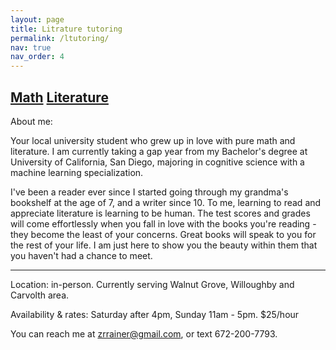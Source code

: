 ```yaml
---
layout: page
title: Litrature tutoring
permalink: /ltutoring/
nav: true
nav_order: 4
---
```

[Math](https://zrrainer.github.io/mtutoring)
[Literature](https://zrrainer.github.io/littutoring)
---

About me:

Your local university student who grew up in love with pure math and literature. I am currently taking a gap year from my Bachelor's degree at University of California, San Diego, majoring in cognitive science with a machine learning specialization.

I've been a reader ever since I started going through my grandma's bookshelf at the age of 7, and a writer since 10. To me, learning to read and appreciate literature is learning to be human. The test scores and grades will come effortlessly when you fall in love with the books you're reading - they become the least of your concerns. Great books will speak to you for the rest of your life. I am just here to show you the beauty within them that you haven't had a chance to meet.

---

Location: in-person. Currently serving Walnut Grove, Willoughby and Carvolth area.

Availability & rates: Saturday after 4pm, Sunday 11am - 5pm. $25/hour
  
You can reach me at zrrainer@gmail.com, or text 672-200-7793.